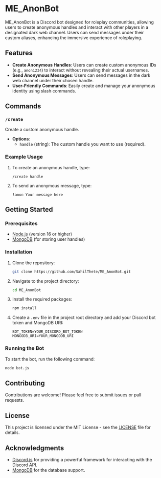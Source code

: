 # ME_AnonBot

ME_AnonBot is a Discord bot designed for roleplay communities, allowing users to create anonymous handles and interact with other players in a designated dark web channel. Users can send messages under their custom aliases, enhancing the immersive experience of roleplaying.

## Features

- **Create Anonymous Handles**: Users can create custom anonymous IDs (e.g., `anon1234`) to interact without revealing their actual usernames.
- **Send Anonymous Messages**: Users can send messages in the dark web channel under their chosen handle.
- **User-Friendly Commands**: Easily create and manage your anonymous identity using slash commands.

## Commands

### `/create`

Create a custom anonymous handle.

- **Options**:
  - `handle` (string): The custom handle you want to use (required).

### Example Usage

1. To create an anonymous handle, type:
   ```
   /create handle
   ```
2. To send an anonymous message, type:
   ```
   !anon Your message here
   ```

## Getting Started

### Prerequisites

- [Node.js](https://nodejs.org/) (version 16 or higher)
- [MongoDB](https://www.mongodb.com/) (for storing user handles)

### Installation

1. Clone the repository:
   ```bash
   git clone https://github.com/SahilThete/ME_AnonBot.git
   ```

2. Navigate to the project directory:
   ```bash
   cd ME_AnonBot
   ```

3. Install the required packages:
   ```bash
   npm install
   ```

4. Create a `.env` file in the project root directory and add your Discord bot token and MongoDB URI:
   ```
   BOT_TOKEN=YOUR_DISCORD_BOT_TOKEN
   MONGODB_URI=YOUR_MONGODB_URI
   ```

### Running the Bot

To start the bot, run the following command:
```bash
node bot.js
```

## Contributing

Contributions are welcome! Please feel free to submit issues or pull requests.

## License

This project is licensed under the MIT License - see the [LICENSE](LICENSE) file for details.

## Acknowledgments

- [Discord.js](https://discord.js.org/) for providing a powerful framework for interacting with the Discord API.
- [MongoDB](https://www.mongodb.com/) for the database support.